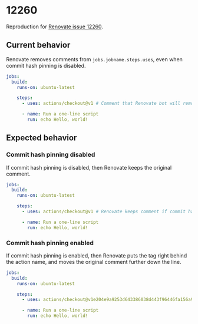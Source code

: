 # 12260

Reproduction for [Renovate issue 12260](https://github.com/renovatebot/renovate/issues/12260).

## Current behavior

Renovate removes comments from `jobs.jobname.steps.uses`, even when commit hash pinning is disabled.

```yaml
jobs:
  build:
    runs-on: ubuntu-latest

    steps:
      - uses: actions/checkout@v1 # Comment that Renovate bot will remove later on

      - name: Run a one-line script
        run: echo Hello, world!
```

## Expected behavior

### Commit hash pinning disabled

If commit hash pinning is disabled, then Renovate keeps the original comment.


```yaml
jobs:
  build:
    runs-on: ubuntu-latest

    steps:
      - uses: actions/checkout@v1 # Renovate keeps comment if commit hash pinning disabled

      - name: Run a one-line script
        run: echo Hello, world!
```

### Commit hash pinning enabled

If commit hash pinning is enabled, then Renovate puts the tag right behind the action name, and moves the original comment further down the line.

```yaml
jobs:
  build:
    runs-on: ubuntu-latest

    steps:
      - uses: actions/checkout@v1e204e9a9253d643386038d443f96446fa156a97 # renovate: tag=v2.3.5 # Comment that Renovate bot has moved

      - name: Run a one-line script
        run: echo Hello, world!
```
